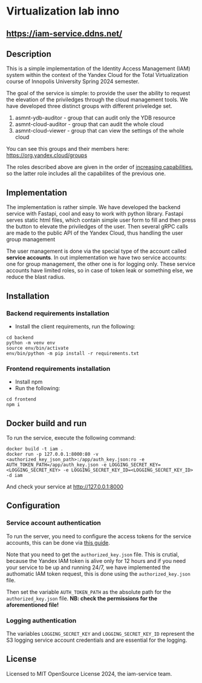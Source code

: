 # Virtualization lab inno

## https://iam-service.ddns.net/

## Description
This is a simple implementation of the Identity Access Management (IAM) system
within the context of the Yandex Cloud for the Total Virtualization course of
Innopolis University Spring 2024 semester.

The goal of the service is simple: to provide the user the ability to request
the elevation of the priviledges through the cloud management tools. We have
developed three distinct groups with different priveledge set.
1. asmnt-ydb-auditor    - group that can audit only the YDB resource
2. asmnt-cloud-auditor  - group that can audit the whole cloud
3. asmnt-cloud-viewer   - group that can view the settings of the whole cloud

You can see this groups and their members here: https://org.yandex.cloud/groups

The roles described above are given in the order of [increasing
capabilities](https://yandex.cloud/en/docs/iam/roles-reference), so the latter
role includes all the capabilites of the previous one.

## Implementation
The implementation is rather simple. We have developed the backend service with
Fastapi, cool and easy to work with python library. Fastapi serves static html
files, which contain simple user form to fill and then press the button to
elevate the priviledges of the user. Then several gRPC calls are made to the
public API of the Yandex Cloud, thus handling the user group management

The user management is done via the special type of the account called
**service accounts**. In out implementation we have two service accounts: one
for group management, the other one is for logging only. These service accounts
have limited roles, so in case of token leak or something else, we reduce the
blast radius.

## Installation

### Backend requirements installation
- Install the client requirements, run the following:
```shell
cd backend
python -m venv env
source env/bin/activate
env/bin/python -m pip install -r requirements.txt
```

### Frontend requirements installation
- Install npm
- Run the following:
```shell
cd frontend
npm i
```


## Docker build and run
To run the service, execute the following command:
```shell
docker build -t iam .
docker run -p 127.0.0.1:8000:80 -v <authorized_key_json_path>:/app/auth_key.json:ro -e AUTH_TOKEN_PATH=/app/auth_key.json -e LOGGING_SECRET_KEY=<LOGGING_SECRET_KEY> -e LOGGING_SECRET_KEY_ID=<LOGGING_SECRET_KEY_ID> -d iam
```

And check your service at http://127.0.0.1:8000

## Configuration

### Service account authentication
To run the server, you need to configure the access tokens for the service
accounts, this can be done via [this guide](https://yandex.cloud/en/docs/iam/quickstart-sa). 

Note that you need to get the `authorized_key.json` file. This is crutial,
because the Yandex IAM token is alive only for 12 hours and if you need your
service to be up and running 24/7, we have implemented the authomatic IAM token
request, this is done using the `authorized_key.json` file.

Then set the variable `AUTH_TOKEN_PATH` as the absolute path for the
`authorized_key.json` file. **NB: check the permissions for the aforementioned
file!**

### Logging authentication

The variables `LOGGING_SECRET_KEY` and `LOGGING_SECRET_KEY_ID` represent the S3
logging service account credentials and are essential for the logging.

## License
Licensed to MIT OpenSource License 2024, the iam-service team.
